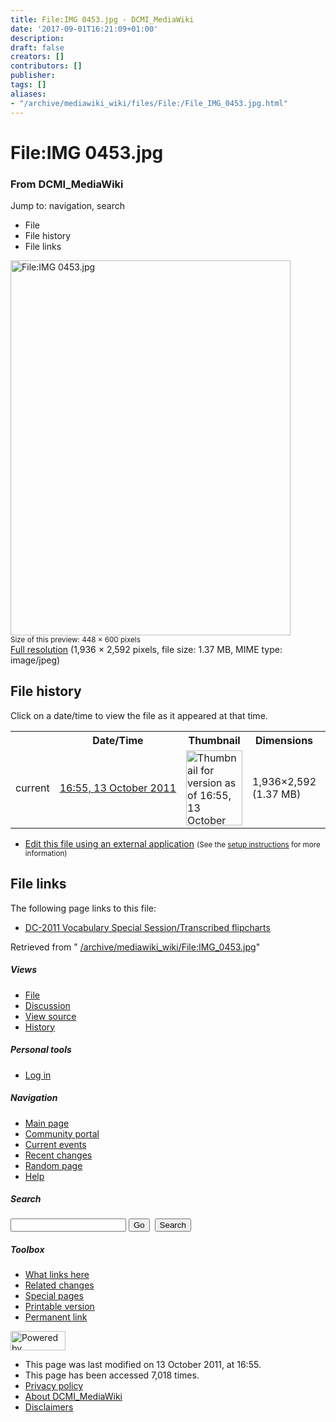 ```yaml
---
title: File:IMG 0453.jpg - DCMI_MediaWiki
date: '2017-09-01T16:21:09+01:00'
description: 
draft: false
creators: []
contributors: []
publisher: 
tags: []
aliases:
- "/archive/mediawiki_wiki/files/File:/File_IMG_0453.jpg.html"
---
```


<a id="top"></a>
# File:IMG 0453.jpg

### From DCMI\_MediaWiki

Jump to: navigation, search
<!-- start content -->
- File
- File history
- File links

 [<img alt="File:IMG 0453.jpg" src="/images/c/cd/IMG_0453.jpg" width="448" height="600">](/archive/mediawiki_wiki/files/IMG_0453.jpg)  
<small>Size of this preview: 448 × 600 pixels</small>  
 [Full resolution](/images/c/cd/IMG_0453.jpg)‎ (1,936 × 2,592 pixels, file size: 1.37 MB, MIME type: image/jpeg)
<!-- 
NewPP limit report
Preprocessor node count: 0/1000000
Post-expand include size: 0/2097152 bytes
Template argument size: 0/2097152 bytes
Expensive parser function count: 0/100
-->
## File history

Click on a date/time to view the file as it appeared at that time.

<table class="wikitable filehistory">
  <tr>
    <td></td>
    <th>Date/Time</th>
    <th>Thumbnail</th>
    <th>Dimensions</th>
    <th>User</th>
    <th>Comment</th>
  </tr>
  <tr>
    <td>current</td>
    <td class="filehistory-selected" style="white-space: nowrap;"><a href="/archive/mediawiki_wiki/files/IMG_0453.jpg">16:55, 13 October 2011</a></td>
    <td><a href="/images/c/cd/IMG_0453.jpg"><img alt="Thumbnail for version as of 16:55, 13 October 2011" src="/images/c/cd/IMG_0453.jpg" width="90" height="120"></a></td>
    <td>1,936×2,592 <span style="white-space: nowrap;">(1.37 MB)</span>
    </td>
    <td>
      <a href="/index.php/User:TomBaker" title="User:TomBaker" class="mw-userlink">TomBaker</a> <span style="white-space: nowrap;"> <span class="mw-usertoollinks">(<a href="/index.php?title=User_talk:TomBaker&amp;action=edit&amp;redlink=1" class="new" title="User talk:TomBaker (page does not exist)">Talk</a> | <a href="/index.php/Special:Contributions/TomBaker" title="Special:Contributions/TomBaker">contribs</a>)</span></span>
    </td>
    <td></td>
  </tr>
</table>

  

- [Edit this file using an external application](/index.php?title=File:IMG_0453.jpg&action=edit&externaledit=true&mode=file "File:IMG 0453.jpg") <small>(See the <a href="http://www.mediawiki.org/wiki/Manual:External_editors" class="external text" rel="nofollow">setup instructions</a> for more information)</small>

## File links

The following page links to this file:

- [DC-2011 Vocabulary Special Session/Transcribed flipcharts](/index.php/DC-2011_Vocabulary_Special_Session/Transcribed_flipcharts "DC-2011 Vocabulary Special Session/Transcribed flipcharts")

Retrieved from " [/archive/mediawiki_wiki/File:IMG\_0453.jpg](/archive/mediawiki_wiki/files/File:/File:IMG_0453.jpg.html)"

<!-- end content -->

##### Views

- [File](/archive/mediawiki_wiki/files/File:/File:IMG_0453.jpg.html "View the file page [c]")
- [Discussion](/index.php?title=File_talk:IMG_0453.jpg&action=edit&redlink=1 "Discussion about the content page [t]")
- [View source](/index.php?title=File:IMG_0453.jpg&action=edit "This page is protected.
You can view its source [e]")
- [History](/index.php?title=File:IMG_0453.jpg&action=history "Past revisions of this page [h]")

##### Personal tools

- [Log in](/index.php?title=Special:UserLogin&returnto=File:IMG_0453.jpg "You are encouraged to log in; however, it is not mandatory [o]")

<script type="text/javascript"> if (window.isMSIE55) fixalpha(); </script>

##### Navigation

- [Main page](/index.php/Main_Page "Visit the main page [z]")
- [Community portal](/index.php/DCMI_MediaWiki:Community_portal "About the project, what you can do, where to find things")
- [Current events](/index.php/DCMI_MediaWiki:Current_events "Find background information on current events")
- [Recent changes](/index.php/Special:RecentChanges "The list of recent changes in the wiki [r]")
- [Random page](/index.php/Special:Random "Load a random page [x]")
- [Help](/index.php/Help:Contents "The place to find out")

##### <label for="searchInput">Search</label>

<form action="/index.php" id="searchform">
				<input type="hidden" name="title" value="Special:Search">
				<input id="searchInput" title="Search DCMI_MediaWiki" accesskey="f" type="search" name="search">
				<input type="submit" name="go" class="searchButton" id="searchGoButton" value="Go" title="Go to a page with this exact name if exists"> 
				<input type="submit" name="fulltext" class="searchButton" id="mw-searchButton" value="Search" title="Search the pages for this text">
			</form>

##### Toolbox

- [What links here](/index.php/Special:WhatLinksHere/File:IMG_0453.jpg "List of all wiki pages that link here [j]")
- [Related changes](/index.php/Special:RecentChangesLinked/File:IMG_0453.jpg "Recent changes in pages linked from this page [k]")
- [Special pages](/index.php/Special:SpecialPages "List of all special pages [q]")
- [Printable version](/index.php?title=File:IMG_0453.jpg&printable=yes "Printable version of this page [p]")
- [Permanent link](/index.php?title=File:IMG_0453.jpg&oldid=1288 "Permanent link to this revision of the page")

<!-- end of the left (by default at least) column -->

 [<img src="/skins/common/images/poweredby_mediawiki_88x31.png" height="31" width="88" alt="Powered by MediaWiki">](http://www.mediawiki.org/)

- This page was last modified on 13 October 2011, at 16:55.
- This page has been accessed 7,018 times.
- [Privacy policy](/index.php/DCMI_MediaWiki:Privacy_policy "DCMI MediaWiki:Privacy policy")
- [About DCMI\_MediaWiki](/index.php/DCMI_MediaWiki:About "DCMI MediaWiki:About")
- [Disclaimers](/index.php/DCMI_MediaWiki:General_disclaimer "DCMI MediaWiki:General disclaimer")

<script>if (window.runOnloadHook) runOnloadHook();</script><!-- Served in 0.467 secs. -->

